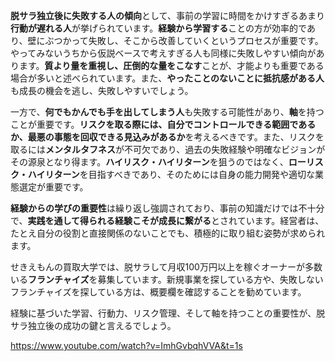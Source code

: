 **脱サラ独立後に失敗する人の傾向**として、事前の学習に時間をかけすぎるあまり**行動が遅れる人**が挙げられています。**経験から学習する**ことの方が効率的であり、壁にぶつかって失敗し、そこから改善していくというプロセスが重要です。やってみないうちから仮説ベースで考えすぎる人も同様に失敗しやすい傾向があります。**質より量を重視し、圧倒的な量をこなす**ことが、才能よりも重要である場合が多いと述べられています。また、**やったことのないことに抵抗感がある人**も成長の機会を逃し、失敗しやすいでしょう。

一方で、**何でもかんでも手を出してしまう人**も失敗する可能性があり、**軸**を持つことが重要です。**リスクを取る際には、自分でコントロールできる範囲であるか、最悪の事態を回収できる見込みがあるか**を考えるべきです。また、リスクを取るには**メンタルタフネス**が不可欠であり、過去の失敗経験や明確なビジョンがその源泉となり得ます。**ハイリスク・ハイリターン**を狙うのではなく、**ローリスク・ハイリターン**を目指すべきであり、そのためには自身の能力開発や適切な業態選定が重要です。

**経験からの学びの重要性**は繰り返し強調されており、事前の知識だけでは不十分で、**実践を通して得られる経験こそが成長に繋がる**とされています。経営者は、たとえ自分の役割と直接関係のないことでも、積極的に取り組む姿勢が求められます。

せきえもんの買取大学では、脱サラして月収100万円以上を稼ぐオーナーが多数いる**フランチャイズ**を募集しています。新規事業を探している方や、失敗しないフランチャイズを探している方は、概要欄を確認することを勧めています。

経験に基づいた学習、行動力、リスク管理、そして軸を持つことの重要性が、脱サラ独立後の成功の鍵と言えるでしょう。

https://www.youtube.com/watch?v=ImhGvbqhVVA&t=1s